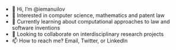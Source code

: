 - 👋 Hi, I’m @iemanuilov
- 👀 Interested in computer science, mathematics and patent law
- 🌱 Currently learning about computational approaches to law and software inventions
- 💞️ Looking to collaborate on interdisciplinary research projects 
- 📫 How to reach me? Email, Twitter, or LinkedIn 

<!---
iemanuilov/iemanuilov is a ✨ special ✨ repository because its `README.md` (this file) appears on your GitHub profile.
You can click the Preview link to take a look at your changes.
--->
